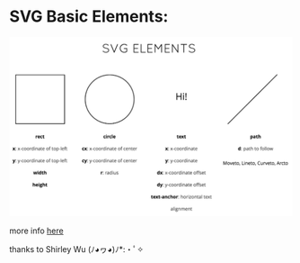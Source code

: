 # SVG Basic Elements:

![svg basic elements](https://github.com/JLDRM/shaacabatelbroquil/blob/master/malparida-avisa-no/src/assets/svg_basic_elements.png)

more info [here](http://slides.com/shirleywu/fm-d3intro) 

thanks to Shirley Wu (ﾉ◕ヮ◕)ﾉ*:・ﾟ✧